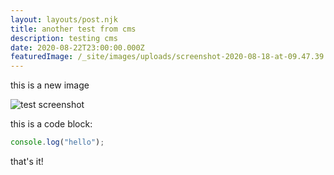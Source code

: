 ```yaml
---
layout: layouts/post.njk
title: another test from cms
description: testing cms
date: 2020-08-22T23:00:00.000Z
featuredImage: /_site/images/uploads/screenshot-2020-08-18-at-09.47.39.png
---
```



this is a new image

![test screenshot](/_site/images/uploads/testscreenshot.png "test screenshot")

this is a code block:

```javascript
console.log("hello");
```

that's it!